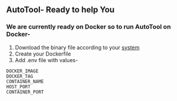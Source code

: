 ## AutoTool- Ready to help You

### We are currently ready on Docker so to run AutoTool on Docker-
1. Download the binary file according to your [system](https://github.com/Bharadwajshivam28/AutoTool/releases/tag/v1.0)
2. Create your Dockerfile
3. Add .env file with values-
```
DOCKER_IMAGE
DOCKER_TAG
CONTAINER_NAME
HOST_PORT
CONTAINER_PORT
```